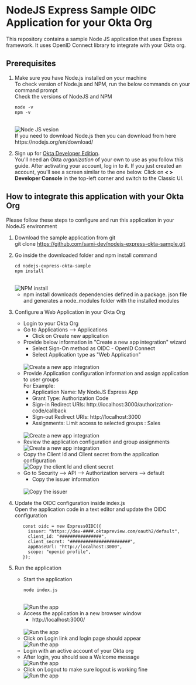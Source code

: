 # NodeJS Express Sample OIDC Application for your Okta Org

This repository contains a sample Node JS application that uses Express framework.
It uses OpenID Connect library to integrate with your Okta org.

## Prerequisites
   1. Make sure you have Node.js installed on your machine <br/>
      To check version of Node.js and NPM, run the below commands on your command prompt <br/>
      Check the versions of NodeJS and NPM

      ```
      node -v
      npm -v
      ```
       
      <br/>
      <img src="readme-images/prereq-1.jpg" alt="Node JS vesion"/>
      <br/>
      If you need to download Node.js then you can download from here https://nodejs.org/en/download/
      
      <br/>
   2. Sign up for [Okta Developer Edition](http://developer.okta.com/).    
       You'll need an Okta *organization* of your own to use as you follow this guide. After activating your account, log in to it. If you just created an account, you'll see a        screen similar to the one below. Click on **< > Developer Console** in the top-left corner and switch to the Classic UI.

## How to integrate this application with your Okta Org

Please follow these steps to configure and run this application in your NodeJS environment

1. Download the sample application from git
   <br/>
   git clone https://github.com/sami-dev/nodejs-express-okta-sample.git

2. Go inside the downloaded folder and npm install command   
   ```
   cd nodejs-express-okta-sample
   npm install
   ```
   <br/>
   <img src="readme-images/npminstall.jpg" alt="NPM install"/>
   <br/>
   
   - npm install downloads dependencies defined in a package. json file and generates a node_modules folder with the installed modules

3. Configure a Web Application in your Okta Org
   * Login to your Okta Org
   * Go to Applications --> Applications
      - Click on Create new application
   * Provide below information in "Create a new app integration" wizard
      - Select Sign-On method as OIDC - OpenID Connect
      - Select Application type as "Web Application"
      <br/>
      <img src="readme-images/okta-createapp-1.jpg" alt="Create a new app integration"/>
   * Provide Application configuration information and assign application to user groups
     <br/>
      For Example:
      - Application Name: My NodeJS Express App
      - Grant Type: Authorization Code
      - Sign-in Redirect URIs: http://localhost:3000/authorization-code/callback
      - Sign-out Redirect URIs: http://localhost:3000
      - Assignments: Limit access to selected groups : Sales
      <br/>
      <img src="readme-images/okta-createapp-2.jpg" alt="Create a new app integration"/>
   *  Review the application configuration and group assignments
      <br/>
      <img src="readme-images/okta-createapp-3.jpg" alt="Create a new app integration"/>
   *  Copy the Client Id and Client secret from the application configuration
      <br/>
      <img src="readme-images/okta-createapp-4.jpg" alt="Copy the client Id and client secret"/>
   *  Go to Security --> API --> Authorization servers --> default
      - Copy the issuer information
      <br/>
      <img src="readme-images/okta-auth-server-1.jpg" alt="Copy the issuer"/>
4. Update the OIDC configuration inside index.js
   <br/>
   Open the application code in a text editor and update the OIDC configuration
   ```
      const oidc = new ExpressOIDC({
        issuer: "https://dev-####.oktapreview.com/oauth2/default",
        client_id: "################",
        client_secret: "#######################",
        appBaseUrl: "http://localhost:3000",
        scope: "openid profile",
      });
   ```
5. Run the application
   * Start the application
      ```
      node index.js
      ```
      <br/>
      <img src="readme-images/run-app-1.jpg" alt="Run the app"/>
   * Access the application in a new browser window
      - http://localhost:3000/
     <br/>
     <img src="readme-images/run-app-2.jpg" alt="Run the app"/>
   * Click on Login link and login page should appear
      <br/>
      <img src="readme-images/run-app-3.jpg" alt="Run the app"/>
   * Login with an active account of your Okta org
   * After login, you should see a Welcome message
      <br/>
      <img src="readme-images/run-app-4.jpg" alt="Run the app"/>
   * Click on Logout to make sure logout is working fine
      <br/>
      <img src="readme-images/run-app-2.jpg" alt="Run the app"/>

